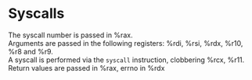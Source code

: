 # Syscalls
The syscall number is passed in %rax. <br>
Arguments are passed in the following registers: %rdi, %rsi, %rdx, %r10, %r8 and %r9. <br>
A syscall is performed via the `syscall` instruction, clobbering %rcx, %r11. <br>
Return values are passed in %rax, errno in %rdx

